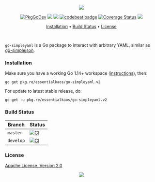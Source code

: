 <p align="center"><a href="#readme"><img src="https://gh.kaos.st/go-simpleyaml.svg"/></a></p>

<p align="center">
  <a href="https://pkg.go.dev/pkg.re/essentialkaos/go-simpleyaml.v2"><img src="https://gh.kaos.st/godoc.svg" alt="PkgGoDev"></a>
  <a href="https://github.com/essentialkaos/go-simpleyaml/actions?query=workflow%3ACodeQL"><img src="https://github.com/essentialkaos/go-simpleyaml/workflows/CodeQL/badge.svg" /></a>
  <a href="https://goreportcard.com/report/github.com/essentialkaos/go-simpleyaml"><img src="https://goreportcard.com/badge/github.com/essentialkaos/go-simpleyaml"></a>
  <a href="https://codebeat.co/projects/github-com-essentialkaos-go-simpleyaml"><img alt="codebeat badge" src="https://codebeat.co/badges/ffe9f2d6-8586-45c0-90fb-cdb4e7141960" /></a>
  <a href='https://coveralls.io/github/essentialkaos/go-simpleyaml?branch=master'><img src='https://coveralls.io/repos/github/essentialkaos/go-simpleyaml/badge.svg?branch=master' alt='Coverage Status' /></a>
  <a href="#license"><img src="https://gh.kaos.st/apache2.svg"></a>
</p>

<p align="center"><a href="#installation">Installation</a> • <a href="#build-status">Build Status</a> • <a href="#license">License</a></p>

<br/>

`go-simpleyaml` is a Go package to interact with arbitrary YAML, similar as [go-simplejson](https://github.com/bitly/go-simplejson).

### Installation

Make sure you have a working Go 1.14+ workspace ([instructions](https://golang.org/doc/install)), then:

```
go get pkg.re/essentialkaos/go-simpleyaml.v2
```

For update to latest stable release, do:

```
go get -u pkg.re/essentialkaos/go-simpleyaml.v2
```

### Build Status

| Branch | Status |
|--------|--------|
| `master` | [![CI](https://github.com/essentialkaos/go-simpleyaml/workflows/CI/badge.svg?branch=master)](https://github.com/essentialkaos/go-simpleyaml/actions) |
| `develop` | [![CI](https://github.com/essentialkaos/go-simpleyaml/workflows/CI/badge.svg?branch=develop)](https://github.com/essentialkaos/go-simpleyaml/actions) |

### License

[Apache License, Version 2.0](https://www.apache.org/licenses/LICENSE-2.0)

<p align="center"><a href="https://essentialkaos.com"><img src="https://gh.kaos.st/ekgh.svg"/></a></p>
